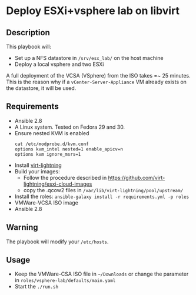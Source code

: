 # Deploy ESXi+vsphere lab on libvirt

## Description

This playbook will:
- Set up a NFS datastore in `/srv/esx_lab/` on the host machine
- Deploy a local vsphere and two ESXi

A full deployment of the VCSA (VSphere) from the ISO takes =~ 25 minutes. This
is the reason why if a `vCenter-Server-Appliance` VM already exists on the
datastore, it will be used.

## Requirements

- Ansible 2.8
- A Linux system. Tested on Fedora 29 and 30.
- Ensure nested KVM is enabled
    ```shell
    cat /etc/modprobe.d/kvm.conf
    options kvm_intel nested=1 enable_apicv=n
    options kvm ignore_msrs=1
    ```
- Install [virt-lightning](https://github.com/virt-lightning/virt-lightning)
- Build your images:
    - Follow the procedure described in https://github.com/virt-lightning/esxi-cloud-images
    - copy the .qcow2 files in `/var/lib/virt-lightning/pool/upstream/`
- Install the roles:
    `ansible-galaxy install -r requirements.yml -p roles`
- VMWare-VCSA ISO image
- Ansible 2.8

## Warning

The playbook will modify your `/etc/hosts`.

## Usage

- Keep the VMWare-CSA ISO file in `~/Downloads` or change the parameter in `roles/vsphere-lab/defaults/main.yaml`
- Start the `./run.sh`
